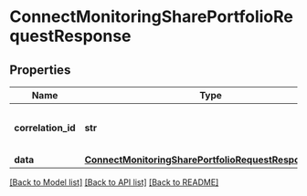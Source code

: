 # ConnectMonitoringSharePortfolioRequestResponse

## Properties
Name | Type | Description | Notes
------------ | ------------- | ------------- | -------------
**correlation_id** | **str** | A unique ID assigned to this request. | [optional] 
**data** | [**ConnectMonitoringSharePortfolioRequestResponseData**](ConnectMonitoringSharePortfolioRequestResponseData.md) |  | [optional] 

[[Back to Model list]](../README.md#documentation-for-models) [[Back to API list]](../README.md#documentation-for-api-endpoints) [[Back to README]](../README.md)

